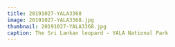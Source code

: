 ```yaml
---
title: 20191027-YALA3368
image: 20191027-YALA3368.jpg
thumbnail: 20191027-YALA3368.jpg
caption: The Sri Lankan leopard - YALA National Park
---
```

